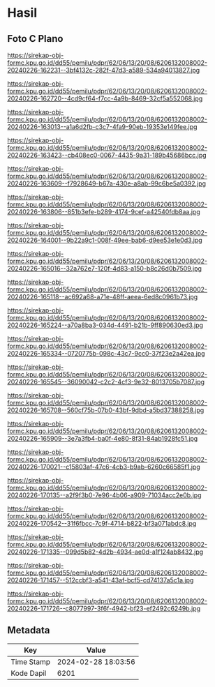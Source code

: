 # Hasil

## Foto C Plano

https://sirekap-obj-formc.kpu.go.id/dd55/pemilu/pdpr/62/06/13/20/08/6206132008002-20240226-162231--3bf4132c-282f-47d3-a589-534a94013827.jpg

https://sirekap-obj-formc.kpu.go.id/dd55/pemilu/pdpr/62/06/13/20/08/6206132008002-20240226-162720--4cd9cf64-f7cc-4a9b-8469-32cf5a552068.jpg

https://sirekap-obj-formc.kpu.go.id/dd55/pemilu/pdpr/62/06/13/20/08/6206132008002-20240226-163013--a1a6d2fb-c3c7-4fa9-90eb-19353e149fee.jpg

https://sirekap-obj-formc.kpu.go.id/dd55/pemilu/pdpr/62/06/13/20/08/6206132008002-20240226-163423--cb408ec0-0067-4435-9a31-189b45686bcc.jpg

https://sirekap-obj-formc.kpu.go.id/dd55/pemilu/pdpr/62/06/13/20/08/6206132008002-20240226-163609--f7928649-b67a-430e-a8ab-99c6be5a0392.jpg

https://sirekap-obj-formc.kpu.go.id/dd55/pemilu/pdpr/62/06/13/20/08/6206132008002-20240226-163806--851b3efe-b289-4174-9cef-a42540fdb8aa.jpg

https://sirekap-obj-formc.kpu.go.id/dd55/pemilu/pdpr/62/06/13/20/08/6206132008002-20240226-164001--9b22a9c1-008f-49ee-bab6-d9ee53e1e0d3.jpg

https://sirekap-obj-formc.kpu.go.id/dd55/pemilu/pdpr/62/06/13/20/08/6206132008002-20240226-165016--32a762e7-120f-4d83-a150-b8c26d0b7509.jpg

https://sirekap-obj-formc.kpu.go.id/dd55/pemilu/pdpr/62/06/13/20/08/6206132008002-20240226-165118--ac692a68-a71e-48ff-aeea-6ed8c0961b73.jpg

https://sirekap-obj-formc.kpu.go.id/dd55/pemilu/pdpr/62/06/13/20/08/6206132008002-20240226-165224--a70a8ba3-034d-4491-b21b-9ff890630ed3.jpg

https://sirekap-obj-formc.kpu.go.id/dd55/pemilu/pdpr/62/06/13/20/08/6206132008002-20240226-165334--0720775b-098c-43c7-9cc0-37f23e2a42ea.jpg

https://sirekap-obj-formc.kpu.go.id/dd55/pemilu/pdpr/62/06/13/20/08/6206132008002-20240226-165545--36090042-c2c2-4cf3-9e32-8013705b7087.jpg

https://sirekap-obj-formc.kpu.go.id/dd55/pemilu/pdpr/62/06/13/20/08/6206132008002-20240226-165708--560cf75b-07b0-43bf-9dbd-a5bd37388258.jpg

https://sirekap-obj-formc.kpu.go.id/dd55/pemilu/pdpr/62/06/13/20/08/6206132008002-20240226-165909--3e7a3fb4-ba0f-4e80-8f31-84ab1928fc51.jpg

https://sirekap-obj-formc.kpu.go.id/dd55/pemilu/pdpr/62/06/13/20/08/6206132008002-20240226-170021--c15803af-47c6-4cb3-b9ab-6260c66585f1.jpg

https://sirekap-obj-formc.kpu.go.id/dd55/pemilu/pdpr/62/06/13/20/08/6206132008002-20240226-170135--a2f9f3b0-7e96-4b06-a909-71034acc2e0b.jpg

https://sirekap-obj-formc.kpu.go.id/dd55/pemilu/pdpr/62/06/13/20/08/6206132008002-20240226-170542--31f6fbcc-7c9f-4714-b822-bf3a071abdc8.jpg

https://sirekap-obj-formc.kpu.go.id/dd55/pemilu/pdpr/62/06/13/20/08/6206132008002-20240226-171335--099d5b82-4d2b-4934-ae0d-a1f124ab8432.jpg

https://sirekap-obj-formc.kpu.go.id/dd55/pemilu/pdpr/62/06/13/20/08/6206132008002-20240226-171457--512ccbf3-a541-43af-bcf5-cd74137a5c1a.jpg

https://sirekap-obj-formc.kpu.go.id/dd55/pemilu/pdpr/62/06/13/20/08/6206132008002-20240226-171726--c8077997-3f6f-4942-bf23-ef2492c6249b.jpg


## Metadata

| Key        | Value               |
| ---------- | ------------------- |
| Time Stamp | 2024-02-28 18:03:56 |
| Kode Dapil | 6201                |



